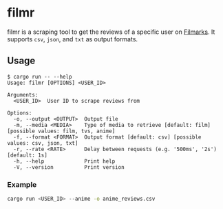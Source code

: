 # filmr

filmr is a scraping tool to get the reviews of a specific user on [Filmarks](https://filmarks.com/). It supports `csv`, `json`, and `txt` as output formats.

## Usage

```text
$ cargo run -- --help
Usage: filmr [OPTIONS] <USER_ID>

Arguments:
  <USER_ID>  User ID to scrape reviews from

Options:
  -o, --output <OUTPUT>  Output file
  -m, --media <MEDIA>    Type of media to retrieve [default: film] [possible values: film, tvs, anime]
  -f, --format <FORMAT>  Output format [default: csv] [possible values: csv, json, txt]
  -r, --rate <RATE>      Delay between requests (e.g. '500ms', '2s') [default: 1s]
  -h, --help             Print help
  -V, --version          Print version
```

### Example

```sh
cargo run <USER_ID> --anime -o anime_reviews.csv
```
